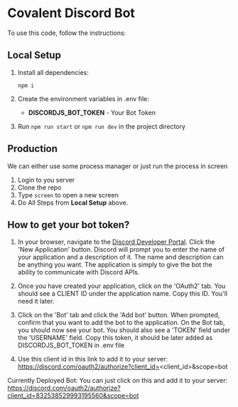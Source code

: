 # Covalent Discord Bot

To use this code, follow the instructions:

## Local Setup

1) Install all dependencies:

    `npm i`



2) Create the environment variables in .env file:
    - **DISCORDJS_BOT_TOKEN** - Your Bot Token

3) Run `npm run start` or `npm run dev` in the project directory


## Production

We can either use some process manager or just run the process in screen

1) Login to you server
2) Clone the repo
3) Type `screen` to open a new screen
4) Do All Steps from **Local Setup** above.

## How to get your bot token?

1. In your browser, navigate to the [Discord Developer Portal](https://discord.com/developers/applications). Click
   the 'New Application' button. Discord will prompt you to enter the name of your application and a description of it.
   The name and description can be anything you want. The application is simply to give the bot the ability to 
   communicate with Discord APIs.
   
2. Once you have created your application, click on the 'OAuth2' tab.
   You should see a CLIENT ID under the application name. Copy this ID. You'll need it later.



3. Click on the 'Bot' tab and click the 'Add bot' button. When prompted, confirm that you want to add the
   bot to the application. On the Bot tab, you should now see your bot. You should also see a 'TOKEN' field
   under the 'USERNAME' field. Copy this token, it should be later added as DISCORDJS_BOT_TOKEN in .env file
   
4. Use this client id in this link to add it to your server: https://discord.com/oauth2/authorize?client_id=<client_id>&scope=bot


Currently Deployed Bot:
You can just click on this and add it to your server: https://discord.com/oauth2/authorize?client_id=832538529993195560&scope=bot
